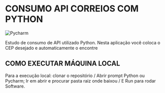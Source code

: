 # CONSUMO API CORREIOS COM PYTHON
![Pycharm](https://img.shields.io/badge/Pycharm-%3E%3DAPI-yellow)

Estudo de consumo de API utilizado Python.
Nesta aplicação você coloca o CEP desejado e automaticamente o encontre

## COMO EXECUTAR MÁQUINA LOCAL
Para a execução local: clonar o repositório / Abrir prompt Python ou Pycharm;
Ir em abrir e procurar pasta raiz onde baixou / E Run para rodar Software.
